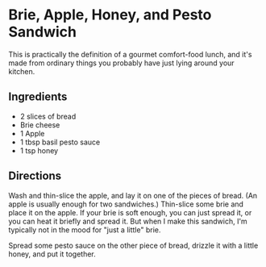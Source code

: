 # Brie, Apple, Honey, and Pesto Sandwich

This is practically the definition of a gourmet comfort-food lunch, and it's made from ordinary things you probably have just lying around your kitchen.

## Ingredients

* 2 slices of bread
* Brie cheese
* 1 Apple
* 1 tbsp basil pesto sauce
* 1 tsp honey

## Directions

Wash and thin-slice the apple, and lay it on one of the pieces of bread. (An apple is usually enough for two sandwiches.) Thin-slice some brie and place it on the apple. If your brie is soft enough, you can just spread it, or you can heat it briefly and spread it. But when I make this sandwich, I'm typically not in the mood for "just a little" brie.

Spread some pesto sauce on the other piece of bread, drizzle it with a little honey, and put it together.